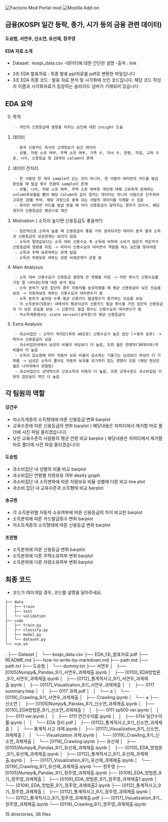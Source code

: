 ![Factorio Mod Portal mod](https://img.shields.io/factorio-mod-portal/last-updated/rso-mod)
![Mozilla Add-on](https://img.shields.io/amo/dw/dustman)

## 금융(KOSPI 일간 등락, 종가, 시가 등의 금융 관련 데이터)


#### 도승범, 서연우, 신소연, 유선재, 정주영

#### EDA 자료 소개
* Dataset : kospi_data.csv
    -데이터에 대한 간단한 설명
    -출처 : link
  
- 3조 EDA 발표자료 : 최종 발표 ppt자료를 pdf로 변환한 파일입니다
- 3조 EDA 최종 코드 : 발표 자료 분석 및 시각화에 쓰인 코드입니다. 해당 코드 작성자 이름과 시각화자료가 등장하는 슬라이드 넘버가 기재되어 있습니다


## EDA 요약

0. 목적
    
        - 개인의 신용등급에 영향을 미치는 요인에 대한 insight 도출
   
1. 데이터

        - 중국 신용카드 회사의 고객정보가 담긴 데이터
        - 성별, 차량 소유 여부, 주택 소유 여부, 가족 수, 자녀 수, 연봉, 직업, 교육 수준, 나이, 신용등급 등 20개의 column이 존재
 
2. 데이터 전처리
    
        - 한 사람당 한 개의 sample이 있는 것이 아니라, 한 사람이 여러번의 카드를 발급 받았을 때 발급 횟수 만큼의 sample이 존재
        - 성별, 나이, 차량 소유 여부, 주택 소유 여부등 개인에 대해 고유하게 존재하는 column후보들을 뽑아 해당 column의 값이 겹치는 데이터는 하나의 사람으로 간주하여 고유한 ID를 부여. 해당 과정으로 중복 되는 사람의 데이터를 삭제할 수 있음
        - 하지만 여러번 카드를 발급 받을 때 마다 신용등급이 달라지는 경우가 있어서, 해당 경우의 신용등급은 평균으로 계산
    
3. Motivation ( 소득이 높다면 신용등급도 좋을까?)
    
        - 일반적으로 소득이 높을 때 신용등급이 좋을 거라 생각되지만 데이터 분석 결과 소득과 신용등급의 상관관계는 보이지 않음
        - 소득의 절댓값보다는 소득 대비 신용수요 즉 소득에 비하여 소비가 많은지 적은지가 신용등급에 영향을 미침 -> 따라서 신용수요의 대리변수 역할을 하는 요인을 찾아야함
        - 소득과 주택 보유여부는 관계 없음
        - 소득과 차량보유 여부는 강한 비례관계가 관찰 됨
    
4. Main Analysus
    
        - 소득 대비 신용수요가 신용등급 결정에 큰 영향을 미침 -> 어떤 변수가 신용수요를 가장 잘 나타내는지에 대한 분석 필요
        - 소득 분위가 낮은 집단의 경우 자동차를 보유하였을 때 평균 신용등급이 낮은 모습을 보임 -> 자동차보유 여부는 신용수요의 대리변수가 됨
        - 소득 분위가 높아질 수록 평균 신용카드 발급횟수가 증가하는 모습을 보임 
        - 각 소득분위(5등분) 내에서의 평균이상의 신용카드 발급 횟수를 가진 집단의 신용등급이 더 낮은 모습을 보임 -> 신용카드 발급 횟수는 신용수요의 대리변수가 됨
        - 저소득계층에서는 state servant(공무원)의 평균 신용등급이 

5. Extra Analysis
    
        - 과소비집단 : 소득이 적지만(하위 40프로) 신용수요가 높은 집단 (ㅈ동차 보유) -> 따라서 신용등급이 낮음
        - 과소비집단내에서 남성의 비율이 여성보다 더 높음, 또한 젊은 연령대(30대이하)의 비율이 더 높음
        - 소득이 감소함에 따라 자동차 보유 비율이 감소하는 기울기는 남성보다 여성이 더 가파름 -> 남성은 소득이 줄어도 자동차 보유를 포기하지 않는 경향이 있음 (해당 현상은 젊은 나이대에서 관찰됨)
        - 과소비집단으 상대적으로 근로소득의 비중이 더 높음, 또한 교육수준도 과소비집담 이외의 집단보다 약간 더 높음
    




 ## 각 팀원의 역할
 
 #### 강건우
 - 저소득게층의 소득형태에 따른 신용등급 변화 barplot
 - 교육수준에 따른 신용등급의 변화 barplot ( 해당내용은 피피티에서 제거함 따로 폴더에 사진 파일 올리겠습니다) 
 - 낮은 교육수준의 사람들의 평균 연령 비교 barplot ( 해당내용은 피피티에서 제거함 따로 폴더에 사진 파일 올리겠습니다) 
 
 #### 도승범
 - 과소비집단 내 성별의 비율 비교 barplot
 - 과소비집단 연령별 차량보유 여부 desity graph
 - 과소비집단 내 소득변화에 따른 차량보유 비율 성별에 다른 비교 line plot
 - 과소비 집단 내 교육수준과 소득형태 비교 barplot
 
 #### 송규원
 - 각 소득분위별 자동차 소유여부에 따른 신용등급의 차이 비교한 barplot
 - 소득분위에 따른 카드발급횟수 변화 barplot
 - 저소득게층의 소득형태에 따른 신용등급 변화 barplot
 
 #### 조찬형
 - 소득분위에 따른 신용등급 변화  barplot
 - 소득분위에 다른 주택소유여부 변회 barplot
 - 소득분위에 다른 차량소유여부 변회 barplot





## 최종 코드
- 코드가 여러개일 경우, 코드별 설명을 달아주세요.

```bash
├── data
│   ├── train
│   ├── test
│   └── validation
├── code
│   ├── train.py
│   ├── classify.py
│   ├── model.py
│   └── dataset.py
└── run.sh
``` 

.
├── Dataset
│   └── kospi_data.csv
├── EDA_1조_발표자료.pdf
├── README.md
├── how-to-write-by-markdown.md
├── path.md
├── path.txt
├── 도승범
│   └── dummy.txt
├── 서연우
│   ├── [0105]_Numpy_&_Pandas_9기_서연우_과제제출.ipynb
│   ├── [0110]_EDA방법론_9기_서연우_과제제출.ipynb
│   ├── [0112]_통계적사고_9기_서연우_과제제출.ipynb
│   ├── [0117]_Visualization_9기_서연우_과제제출
│   │   ├── 0117 summary.hwp
│   │   ├── 0117 과제.pdf
│   │   └── a
│   └── [0119]_Crawling_9기_서연우_과제제출
│       ├── Crawling.ipynb
│       └── a
├── 신소연
│   ├── [0105]_Numpy_&_Pandas_9기_신소연_과제제출.ipynb
│   ├── [0110]_EDA방법론_9기_신소연_과제제출
│   │   ├── 0111 sp500 ver.ipynb
│   │   ├── 0111 ver.ipynb
│   │   ├── 0111 연간수익률.ipynb
│   │   ├── 0114 일간수익률.ipynb
│   │   └── EDA 정리.pdf
│   ├── [0112]_통계적사고_9기_신소연_과제제출
│   │   └── 통계적 사고 과제.ipynb
│   ├── [0117]_Visualization_9기_신소연_과제제출
│   │   └── Visualization 과제.ipynb
│   └── [0119]_Crawling_9기_신소연_과제제출
│       └── [0119]_Crawling.ipynb
├── 유선재
│   ├── [0105]_Numpy_&_Pandas_9기_유선재_과제제출.ipynb
│   ├── [0110]_EDA_방법론_9기_유선재_과제제출.ipynb
│   ├── [0112]_통계적사고_9기_유선재_과제제출.ipynb
│   ├── [0117]_Visualization_9기_유선재_과제제출.ipynb
│   └── [0119]_Crawling_9기_유선재_과제제출.ipynb
└── 정주영
    ├── [0105]_Numpy_&_Pandas_9기_정주영_과제제출.ipynb
    ├── [0109]_EDA_방법론_9기_정주영_과제제출
    │   ├── [0109]_EDA_방법론_9기_정주영_과제제출1.ipynb
    │   └── [0109]_EDA_방법론_9기_정주영_과제제출2.ipynb
    ├── [0112]_통계적사고_9기_정주영_과제제출
    │   ├── [0112]_통계적사고_9기_정주영_과제제출.ipynb
    │   └── [0112]_통계적사고_9기_정주영_과제제출.pdf
    ├── [0117]_Visualization_9기_정주영_과제제출.ipynb
    └── [0119]_Crawling_9기_정주영_과제제출.ipynb

15 directories, 36 files
